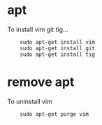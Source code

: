 # apt
To install vim git tig...

        sudo apt-get install vim
        sudo apt-get install git
        sudo apt-get install tig

# remove apt
To uninstall vim
        
        sudo apt-get purge vim
